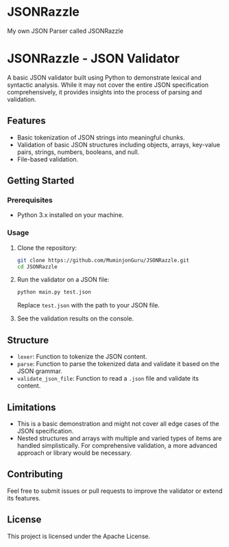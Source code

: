 # JSONRazzle
My own JSON Parser called JSONRazzle

# JSONRazzle - JSON Validator

A basic JSON validator built using Python to demonstrate lexical and syntactic analysis. While it may not cover the entire JSON specification comprehensively, it provides insights into the process of parsing and validation.

## Features

- Basic tokenization of JSON strings into meaningful chunks.
- Validation of basic JSON structures including objects, arrays, key-value pairs, strings, numbers, booleans, and null.
- File-based validation.

## Getting Started

### Prerequisites

- Python 3.x installed on your machine.

### Usage

1. Clone the repository:
   ```bash
   git clone https://github.com/MuminjonGuru/JSONRazzle.git
   cd JSONRazzle
   ```

2. Run the validator on a JSON file:
   ```bash
   python main.py test.json
   ```

   Replace `test.json` with the path to your JSON file.

3. See the validation results on the console.

## Structure

- `lexer`: Function to tokenize the JSON content.
- `parse`: Function to parse the tokenized data and validate it based on the JSON grammar.
- `validate_json_file`: Function to read a `.json` file and validate its content.

## Limitations

- This is a basic demonstration and might not cover all edge cases of the JSON specification.
- Nested structures and arrays with multiple and varied types of items are handled simplistically. For comprehensive validation, a more advanced approach or library would be necessary.

## Contributing

Feel free to submit issues or pull requests to improve the validator or extend its features.

## License

This project is licensed under the Apache License.
